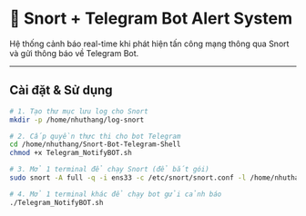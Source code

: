 # 🚨 Snort + Telegram Bot Alert System

Hệ thống cảnh báo real-time khi phát hiện tấn công mạng thông qua Snort và gửi thông báo về Telegram Bot.

---

## Cài đặt & Sử dụng

```bash
# 1. Tạo thư mục lưu log cho Snort
mkdir -p /home/nhuthang/log-snort

# 2. Cấp quyền thực thi cho bot Telegram
cd /home/nhuthang/Snort-Bot-Telegram-Shell
chmod +x Telegram_NotifyBOT.sh

# 3. Mở 1 terminal để chạy Snort (để bắt gói)
sudo snort -A full -q -i ens33 -c /etc/snort/snort.conf -l /home/nhuthang/log-snort

# 4. Mở 1 terminal khác để chạy bot gửi cảnh báo
./Telegram_NotifyBOT.sh

